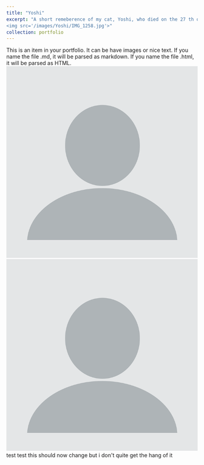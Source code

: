 ```yaml
---
title: "Yoshi"
excerpt: "A short remeberence of my cat, Yoshi, who died on the 27 th of april 2023 while I was on school trip<br/>
<img src='/images/Yoshi/IMG_1258.jpg'>"
collection: portfolio
---
```


This is an item in your portfolio. It can be have images or nice text. If you name the file .md, it will be parsed as markdown. If you name the file .html, it will be parsed as HTML. 
<img src='/images/profile.png'>
![TEst profile](/images/profile.png)
test test this should now change but i don't quite get the hang of it
